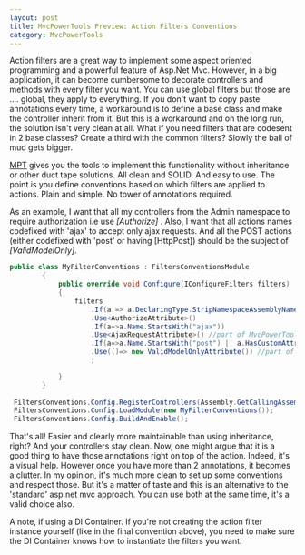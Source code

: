 ```yaml
---
layout: post
title: MvcPowerTools Preview: Action Filters Conventions
category: MvcPowerTools
---
```


Action filters are a great way to implement some aspect oriented programming and a powerful feature of Asp.Net Mvc. However, in a big application, it can become cumbersome to decorate controllers and methods with every filter you want. You can use global filters but those are .... global, they apply to everything. If you don't want to copy paste annotations every time, a workaround is to define a base class and make the controller inherit from it. But this is a workaround and on the long run, the solution isn't very clean at all. What if you need filters that are codesent in 2 base classes? Create a third with the common filters? Slowly the ball of mud gets bigger.

 [MPT](https://github.com/sapiens/MvcPowerTools) gives you the tools to implement this functionality without inheritance or other duct tape solutions. All clean and SOLID. And easy to use. The point is you define conventions based on which filters are applied to actions. Plain and simple. No tower of annotations required.

 As an example, I want that all my controllers from the Admin namespace to require authorization i.e use _[Authorize]_ . Also, I want that all actions names codefixed with 'ajax' to accept only ajax requests. And all the POST actions (either codefixed with 'post' or having [HttpPost]) should be the subject of _[ValidModelOnly]_.

  
```csharp
public class MyFilterConventions : FiltersConventionsModule
        {
            public override void Configure(IConfigureFilters filters)
            {
                filters
                    .If(a => a.DeclaringType.StripNamespaceAssemblyName().StartsWith("Admin"))
                    .Use<AuthorizeAttribute>()
                    .If(a=>a.Name.StartsWith("ajax"))
                    .Use<AjaxRequestAttribute>() //part of MvcPowerTools
                    .If(a=>a.Name.StartsWith("post") || a.HasCustomAttribute<HttpPostAttribute>())
                    .Use(()=> new ValidModelOnlyAttribute()) //part of MvcPowerTools
                    ;

            }
        }
		
 FiltersConventions.Config.RegisterControllers(Assembly.GetCallingAssembly());
 FiltersConventions.Config.LoadModule(new MyFilterConventions());
 FiltersConventions.Config.BuildAndEnable();
```
  That's all! Easier and clearly more maintainable than using inheritance, right? And your controllers stay clean. Now, one might argue that it is a good thing to have those annotations right on top of the action. Indeed, it's a visual help. However once you have more than 2 annotations, it becomes a clutter. In my opinion, it's much more clean to set up some conventions and respect those. But it's a matter of taste and this is an alternative to the 'standard' asp.net mvc approach. You can use both at the same time, it's a valid choice also.

 A note, if using a DI Container. If you're not creating the action filter instance yourself (like in the final convention above), you need to make sure the DI Container knows how to instantiate the filters you want.


